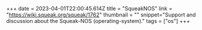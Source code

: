 +++
date = 2023-04-01T22:00:45.614Z
title = "SqueakNOS"
link = "https://wiki.squeak.org/squeak/1762"
thumbnail = ""
snippet="Support and discussion about the Squeak-NOS (operating-system)."
tags = ["os"]
+++
